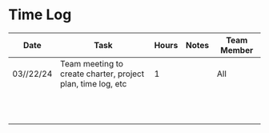 # Time Log
| Date      | Task                                                         | Hours | Notes | Team Member |
|-----------|--------------------------------------------------------------|-------|-------|-------------|
| 03//22/24 | Team meeting  to create charter, project plan, time log, etc | 1     |       | All         |
|           |                                                              |       |       |             |
|           |                                                              |       |       |             |
|           |                                                              |       |       |             |
|           |                                                              |       |       |             |
|           |                                                              |       |       |             |
|           |                                                              |       |       |             |
|           |                                                              |       |       |             |
|           |                                                              |       |       |             |
|           |                                                              |       |       |             |
|           |                                                              |       |       |             |
|           |                                                              |       |       |             |
